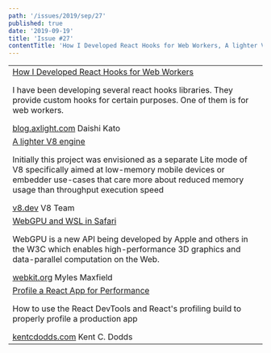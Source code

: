 ```yaml
---
path: '/issues/2019/sep/27'
published: true
date: '2019-09-19'
title: 'Issue #27'
contentTitle: 'How I Developed React Hooks for Web Workers, A lighter V8 engine, WebGPU and WSL in Safari and Profile a React App for Performance ...'
---
```


<center>
	<table align="center" border="0" cellspacing="0" width="100%" height="100%" cellpadding="0">
    <tbody>
				<tr>
					<td>
            <div class="issue__content">
              <a href="https://blog.axlight.com/posts/how-i-developed-react-hooks-for-web-workers/" target="_blank" rel="noopener noreferrer">
                <span class="issue__content-title">How I Developed React Hooks for Web Workers</span>
              </a>
							<p class="issue__content-desc">I have been developing several react hooks libraries. They provide custom hooks for certain purposes. One of them is for web workers.</p>
							<div class="issue__content-info"><a href="https://blog.axlight.com/posts/how-i-developed-react-hooks-for-web-workers/" target="_blank" rel="noopener noreferrer">blog.axlight.com</a> <span>Daishi Kato</span></div>
						</div>
					</td>
				</tr>
				<tr>
					<td>
            <div class="issue__content">
              <a href="https://v8.dev/blog/v8-lite" target="_blank" rel="noopener noreferrer">
                <span class="issue__content-title">A lighter V8 engine</span>
              </a>
							<p class="issue__content-desc">Initially this project was envisioned as a separate Lite mode of V8 specifically aimed at low-memory mobile devices or embedder use-cases that care more about reduced memory usage than throughput execution speed</p>
							<div class="issue__content-info"><a href="https://v8.dev/blog/v8-lite" target="_blank" rel="noopener noreferrer">v8.dev</a> <span>V8 Team</span></div>
						</div>
					</td>
				</tr>
				<tr>
					<td>
            <div class="issue__content">
              <a href="https://webkit.org/blog/9528/webgpu-and-wsl-in-safari/" target="_blank" rel="noopener noreferrer">
                <span class="issue__content-title">WebGPU and WSL in Safari</span>
              </a>
							<p class="issue__content-desc">WebGPU is a new API being developed by Apple and others in the W3C which enables high-performance 3D graphics and data-parallel computation on the Web.</p>
							<div class="issue__content-info"><a href="https://webkit.org/blog/9528/webgpu-and-wsl-in-safari/" target="_blank" rel="noopener noreferrer">webkit.org</a> <span>Myles Maxfield</span></div>
						</div>
					</td>
				</tr>
				<tr>
					<td>
            <div class="issue__content">
              <a href="https://kentcdodds.com/blog/profile-a-react-app-for-performance" target="_blank" rel="noopener noreferrer">
                <span class="issue__content-title">Profile a React App for Performance</span>
              </a>
							<p class="issue__content-desc">How to use the React DevTools and React's profiling build to properly profile a production app</p>
							<div class="issue__content-info"><a href="https://kentcdodds.com/blog/profile-a-react-app-for-performance" target="_blank" rel="noopener noreferrer">kentcdodds.com</a> <span>Kent C. Dodds</span></div>
						</div>
					</td>
				</tr></tbody>
  </table>
</center>
